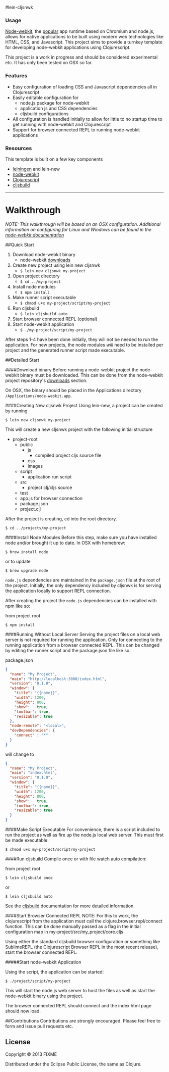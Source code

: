 #lein-cljsnwk


### Usage
[Node-webkit](https://github.com/rogerwang/node-webkit), the [popular](https://github.com/rogerwang/node-webkit/wiki/List-of-apps-and-companies-using-node-webkit) app runtime based on Chromium and node.js, allows for native applications to be built using modern web technologies like HTML, CSS, and Javascript. This project aims to provide a turnkey template for developing node-webkit applications using Clojurescript.

This project is a work in progress and should be considered experimental etc. It has only been tested on OSX so far.

### Features
* Easy configuration of loading CSS and Javascript dependencies all in Clojurescript
* Easily editable configuration for
	+ node.js package for node-webkit
	+ application js and CSS dependencies 
	+ cljsbuild configurations
* All configuration is handled initially to allow for little to no startup time to get running with node-webkit and Clojurescript
* Support for browser connected REPL to running node-webkit applications


### Resources
This template is built on a few key components

* [leiningen](https://github.com/technomancy/leiningen) and lein-new
* [node-webkit](https://github.com/rogerwang/node-webkit)
* [Clojurescript](https://github.com/clojure/clojurescript)
* [cljsbuild](https://github.com/emezeske/lein-cljsbuild)

----

# Walkthrough
*NOTE: This walkthrough will be based on an OSX configuration. Additional information on configuring for Linux and Windows can be found in the [node-webkit documentation](https://github.com/rogerwang/node-webkit/wiki)*

##Quick Start
1. Download node-webkit binary
	+ node-webkit [downloads](https://github.com/rogerwang/node-webkit#downloads)
2. Create new project using lein new cljsnwk
	+ `$ lein new cljsnwk my-project`
3. Open project directory
	+ `$ cd ../my-project`
4. Install node modules
	+ `$ npm install`
5. Make runner script executable
	+ `$ chmod u+x my-project/script/my-project`
6. Run cljsbuild
	+ `$ lein cljsbuild auto`
7. Start browser connected REPL (optional)
8. Start node-webkit application
	+ `$ ./my-project/script/my-project`
	
After steps 1-4 have been done initially, they will not be needed to run the application. For new projects, the node modules *will* need to be installed per project and the generated runner script made executable.


##Detailed Start

####Download binary
Before running a node-webkit project the node-webkit binary must be downloaded. This can be done from the node-webkit project repository's [downloads](https://github.com/rogerwang/node-webkit#downloads) section.

On OSX, the binary should be placed in the Applications directory `/Applications/node-webkit.app`.

####Creating New cljsnwk Project
Using lein-new, a project can be created by running

`$ lein new cljsnwk my-project`

This will create a new cljsnwk project with the following initial structure

- project-root
	+ public
		* js
			- compiled project cljs source file
		* css
		* images
	+ script
		* application run script
	+ src
		* project clj/cljs source
	+ test
	+ app.js for browser connection
	+ package.json
	+ project.clj
	
After the project is creating, cd into the root directory.

`$ cd ../projects/my-project`

####Install Node Modules
Before this step, make sure you have installed node and/or brought it up to date. In OSX with homebrew:

`$ brew install node`

or to update

`$ brew upgrade node`

`node.js` dependencies are maintained in the `package.json` file at the root of the project. Initially, the only dependency included by cljsnwk is for serving the application locally to support REPL connection.

After creating the project the `node.js` dependencies can be installed with npm like so:

from project root

`$ npm install`

####Running Without Local Server
Serving the project files on a local web server is not required for running the application. Only for connecting to the running application from a browser connected REPL. This can be changed by editing the runner script and the package.json file like so:

package.json

```json
{
  "name": "My Project",
  "main": "http://localhost:3000/index.html",
  "version": "0.1.0",
  "window": {
    "title": "{{name}}",
    "width": 1200,
    "height": 800,
    "show":   true,
    "toolbar": true,
    "resizable": true
  },
  "node-remote": "<local>",
  "devDependencies": {
    "connect" : "*"
  }
}
```

will change to 

```json
{
  "name": "My Project",
  "main": "index.html",
  "version": "0.1.0",
  "window": {
    "title": "{{name}}",
    "width": 1200,
    "height": 800,
    "show":   true,
    "toolbar": true,
    "resizable": true
  }
}
```


####Make Script Executable
For convenience, there is a script included to run the project as well as fire up the node.js local web server. This must first be made executable:

`$ chmod u+x my-project/script/my-project`

####Run cljsbuild
Compile once or with file watch auto compilation:

from project root

`$ lein cljsbuild once`

or

`$ lein cljsbuild auto`

See the [cljsbuild](https://github.com/emezeske/lein-cljsbuild) documentation for more detailed information.

####Start Browser Connected REPL
NOTE: For this to work, the clojurescript from the application must call the clojure.browser.repl/connect function. This can be done manually passed as a flag in the initial configuration map in my-project/src/my_project/core.cljs
	 
Using either the standard cljsbuild browser configuration or something like SublimeREPL (the Clojurescript Browser REPL in the most recent release), start the browser connected REPL.

#####Start node-webkit Application


Using the script, the application can be started:

`$ ./project/script/my-project`

This will start the node.js web server to host the files as well as start the node-webkit binary using the project.

The browser connected REPL should connect and the index.html page should now load.


##Contributions
Contributions are strongly encouraged. Please feel free to form and issue pull requests etc.



## License

Copyright © 2013 FIXME

Distributed under the Eclipse Public License, the same as Clojure.
 